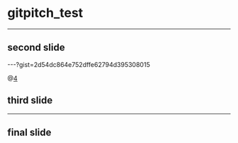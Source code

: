 # gitpitch_test

---

## second slide

---?gist=2d54dc864e752dffe62794d395308015

@[4](ここでURLを指定)

## third slide

---

## final slide
